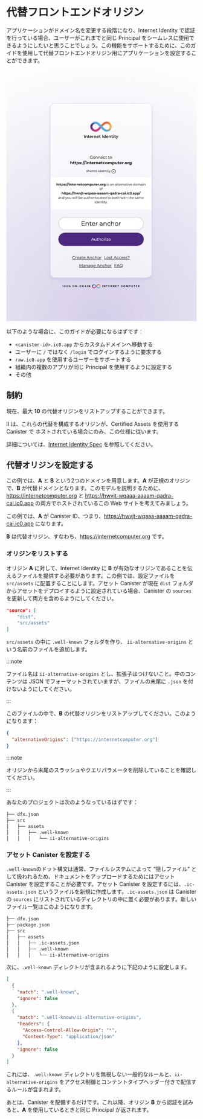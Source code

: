 # 代替フロントエンドオリジン

アプリケーションがドメイン名を変更する段階になり、Internet Identity で認証を行っている場合、ユーザーがこれまでと同じ Principal をシームレスに使用できるようにしたいと思うことでしょう。この機能をサポートするために、このガイドを使用して代替フロントエンドオリジン用にアプリケーションを設定することができます。

![End Result](../_attachments/alternative-origins.png)

以下のような場合に、このガイドが必要になるはずです：

- `<canister-id>.ic0.app` からカスタムドメインへ移動する
- ユーザーに `/` ではなく `/login` でログインするように要求する
- `raw.ic0.app` を使用するユーザーをサポートする
- 組織内の複数のアプリが同じ Principal を使用するように設定する
- その他

## 制約

現在、最大 **10** の代替オリジンをリストアップすることができます。

II は、これらの代替を構成するオリジンが、Certified Assets を使用する Canister で ホストされている場合にのみ、この仕様に従います。

詳細については、[Internet Identity Spec](https://github.com/dfinity/internet-identity/blob/main/docs/ii-spec.md#alternative-frontend-origins) を参照してください。

## 代替オリジンを設定する

この例では、**A** と **B** という2つのドメインを用意します。**A** が正規のオリジンで、**B** が代替ドメインとなります。このモデルを説明するために、https://internetcomputer.org と https://hwvjt-wqaaa-aaaam-qadra-cai.ic0.app の両方でホストされているこの Web サイトを考えてみましょう。

この例では、**A** が Canister ID、つまり、https://hwvjt-wqaaa-aaaam-qadra-cai.ic0.app になります。

**B** は代替オリジン、すなわち、https://internetcomputer.org です。

### オリジンをリストする

オリジン **A** に対して、Internet Identity に **B** が有効なオリジンであることを伝えるファイルを提供する必要があります。この例では、設定ファイルを `src/assets` に配置することにします。アセット Canister が現在 `dist` フォルダからアセットをデプロイするように設定されている場合、Canister の `sources` を更新して両方を含めるようにしてください。

```json
"source": [
    "dist",
    "src/assets"
]
```

`src/assets` の中に `.well-known` フォルダを作り、 `ii-alternative-origins` という名前のファイルを追加します。

:::note

ファイル名は `ii-alternative-origins` とし、拡張子はつけないこと。中のコンテンツは JSON でフォーマットされていますが、ファイルの末尾に `.json` を付けないようにしてください。

:::

このファイルの中で、**B** の代替オリジンをリストアップしてください。このようになります：

```json
{
  "alternativeOrigins": ["https://internetcomputer.org"]
}
```

:::note

オリジンから末尾のスラッシュやクエリパラメータを削除していることを確認してください。

:::

あなたのプロジェクトは次のようなっているはずです：

```
├── dfx.json
├── src
│   ├── assets
│   │   ├── .well-known
│   │   │   └── ii-alternative-origins
```

### アセット Canister を設定する

`.well-known`のドット構文は通常、ファイルシステムによって “隠しファイル" として扱われるため、ドキュメントをアップロードするためにはアセット Canister を設定することが必要です。アセット Canister を設定するには、`.ic-assets.json` というファイルを新規に作成します。`.ic-assets.json` は Canister の `sources` にリストされているディレクトリの中に置く必要があります。新しいファイル一覧はこのようになります。

```
├── dfx.json
├── package.json
├── src
│   ├── assets
│   │   ├── .ic-assets.json
│   │   ├── .well-known
│   │   │   └── ii-alternative-origins
```

次に、`.well-known` ディレクトリが含まれるように下記のように設定します。

```json
[
  {
    "match": ".well-known",
    "ignore": false
  },
  {
    "match": ".well-known/ii-alternative-origins",
    "headers": {
      "Access-Control-Allow-Origin": "*",
      "Content-Type": "application/json"
    },
    "ignore": false
  }
]
```

これには、`.well-known` ディレクトリを無視しない一般的なルールと、`ii-alternative-origins` をアクセス制御とコンテントタイプヘッダー付きで配信するルールが含まれます。

あとは、Canister を配備するだけです。これ以降、オリジン **B** から認証を試みると、**A** を使用しているときと同じ Principal が返されます。


<!--
# Alternative Frontend Origins

If your application has reached the stage where you want to change domain names, and you have been authenticating with Internet Identity, you will want to make sure that your users can seamlessly keep the same Principals they have already been using. To support this functionality, you can configure your application for Alternative Frontend origins using this guide.

![End Result](../_attachments/alternative-origins.png)

You may need this guide if you are doing any of the following:

- Moving from `<canister-id>.ic0.app` to a custom domain
- Asking users to login at `/login` instead of `/`
- Supporting users using `raw.ic0.app`
- Configuring multiple apps in your organization to use the same principals
- And more

## Constraints

Currently, a maximum of **10** alternative origins can be listed.

II will only follow this specification when the origin configuring these alternatives is hosted on a canister using Certified Assets.

For more information, see the [Internet Identity Spec](https://github.com/dfinity/internet-identity/blob/main/docs/ii-spec.md#alternative-frontend-origins).

## Configuring Alternative Origins

For this example, we will have two domains, **A** and **B**. **A** will be the canonical origin, and **B** will be the alternative domain. To help illustrate this model, consider this website, which is hosted both at https://internetcomputer.org and https://hwvjt-wqaaa-aaaam-qadra-cai.ic0.app.

In this example, **A** would be the canister ID, or https://hwvjt-wqaaa-aaaam-qadra-cai.ic0.app.

**B** would be the alternative origin, or https://internetcomputer.org.

### Listing origins

For origin **A**, you will need to provide a file that tells Internet Identity that **B** is a valid origin. We'll be placing the config files in `src/assets` for this example. If your asset canister is currently configured to deploy assets from a `dist` folder, make sure to update the `sources` for your canister to include both:

```json
"source": [
    "dist",
    "src/assets"
]
```

Inside of `src/assets`, create a `.well-known` folder, and add a file named `ii-alternative-origins.`

:::note

The file needs to exactly be named `ii-alternative-origins`, with no file extension. The content inside will be formatted as JSON, but the file should not end with `.json`.

:::

Inside of the file, list your alternative origin for **B**. It will look something like this:

```json
{
  "alternativeOrigins": ["https://internetcomputer.org"]
}
```

:::note

Make sure that you remove any trailing slash or query parameters from the origin

:::

Now, your project should look something like this:

```
├── dfx.json
├── src
│   ├── assets
│   │   ├── .well-known
│   │   │   └── ii-alternative-origins
```

### Configuring Your Asset Canister

Because the dot syntax in `.well-known` ordinarily will be treated as "hidden" by the file system, the asset canister will need to be configured to upload your document. To configure the asset canister, create a new file, `.ic-assets.json`. `.ic-assets.json` needs to be placed inside a directory listed in `sources` for your canister, so we can use `src/assets` again. Your new list of files should look like this:

```
├── dfx.json
├── package.json
├── src
│   ├── assets
│   │   ├── .ic-assets.json
│   │   ├── .well-known
│   │   │   └── ii-alternative-origins
```

Then, configure the `.well-known` directory to be included, with

```json
[
  {
    "match": ".well-known",
    "ignore": false
  },
  {
    "match": ".well-known/ii-alternative-origins",
    "headers": {
      "Access-Control-Allow-Origin": "*",
      "Content-Type": "application/json"
    },
    "ignore": false
  }
]
```

This includes a general rule to not ignore the `.well-known` directory, and rules to deliver the `ii-alternative-origins` with access control and content-type headers.

Then, all you need to do is deploy your canister. When you attempt to authenticate from origin **B** from then on, you will get back the same principal you get while using **A**.

-->